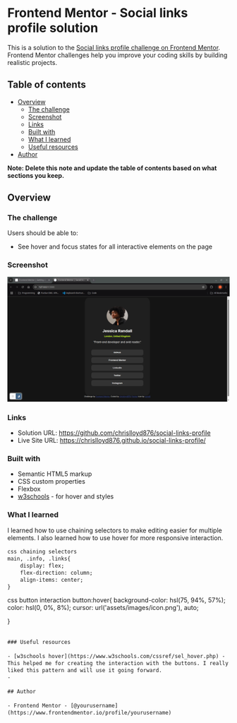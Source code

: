 # Frontend Mentor - Social links profile solution

This is a solution to the [Social links profile challenge on Frontend Mentor](https://www.frontendmentor.io/challenges/social-links-profile-UG32l9m6dQ). Frontend Mentor challenges help you improve your coding skills by building realistic projects. 

## Table of contents

- [Overview](#overview)
  - [The challenge](#the-challenge)
  - [Screenshot](#screenshot)
  - [Links](#links)
  - [Built with](#built-with)
  - [What I learned](#what-i-learned)
  - [Useful resources](#useful-resources)
- [Author](#author)

**Note: Delete this note and update the table of contents based on what sections you keep.**

## Overview

### The challenge

Users should be able to:

- See hover and focus states for all interactive elements on the page

### Screenshot

![Link-Preview](links-profile.png)

### Links

- Solution URL: https://github.com/chrislloyd876/social-links-profile
- Live Site URL: https://chrislloyd876.github.io/social-links-profile/


### Built with

- Semantic HTML5 markup
- CSS custom properties
- Flexbox
- [w3schools](https://www.w3schools.com/) - for hover and styles


### What I learned

I learned how to use chaining selectors to make editing easier for multiple elements. I also learned how to use hover for more responsive interaction.

```
css chaining selectors
main, .info, .links{
    display: flex;
    flex-direction: column;
    align-items: center;
}

```
css button interaction
button:hover{
    background-color: hsl(75, 94%, 57%);
    color: hsl(0, 0%, 8%);
    cursor: url('assets/images/icon.png'), auto;

}
```

### Useful resources

- [w3schools hover](https://www.w3schools.com/cssref/sel_hover.php) - This helped me for creating the interaction with the buttons. I really liked this pattern and will use it going forward.
-

## Author

- Frontend Mentor - [@yourusername](https://www.frontendmentor.io/profile/yourusername)
